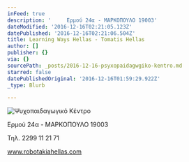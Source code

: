 ```yaml
---
inFeed: true
description: '     Ερμού 24α - ΜΑΡΚΟΠΟΥΛΟ 19003'
dateModified: '2016-12-16T02:21:05.123Z'
datePublished: '2016-12-16T02:21:06.504Z'
title: Learning Ways Hellas - Tomatis Hellas
author: []
publisher: {}
via: {}
sourcePath: _posts/2016-12-16-psyxopaidagwgiko-kentro.md
starred: false
datePublishedOriginal: '2016-12-16T01:59:29.922Z'
_type: Blurb

---
```

![Ψ&upsi;χοπαιδαγωγικό Κέντρο](https://the-grid-user-content.s3-us-west-2.amazonaws.com/1d29466f-c3c7-4b67-a27b-f0b73da38466.gif)

Ερμού 24α - ΜΑΡΚΟΠΟΥΛΟ 19003

Τηλ. 2299 11 21 71

www.robotakiahellas.com